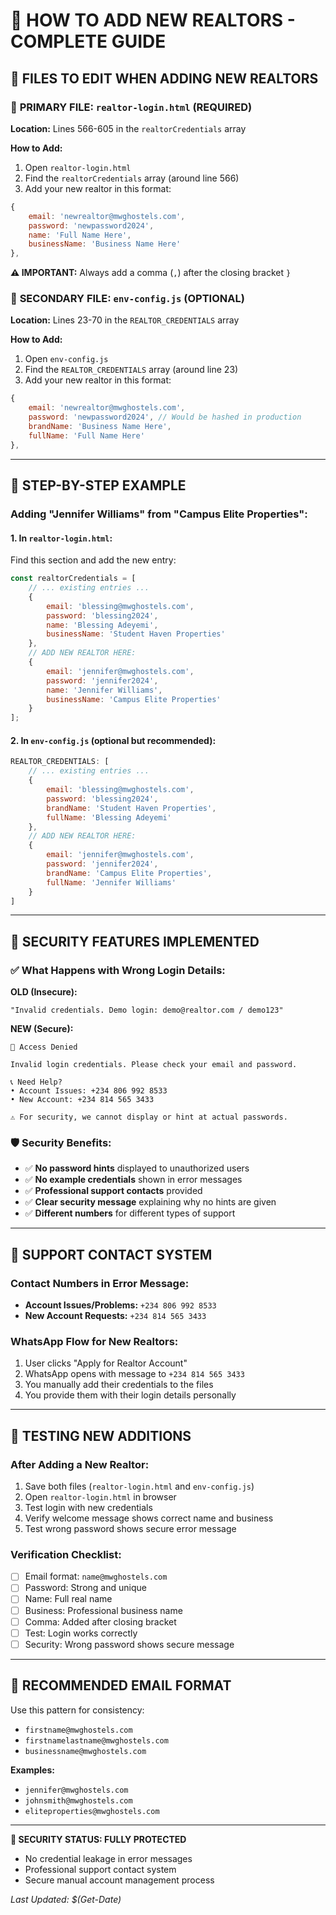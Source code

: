 # 🔧 HOW TO ADD NEW REALTORS - COMPLETE GUIDE

## 📍 **FILES TO EDIT WHEN ADDING NEW REALTORS**

### 🎯 **PRIMARY FILE: `realtor-login.html`** (REQUIRED)
**Location:** Lines 566-605 in the `realtorCredentials` array

**How to Add:**
1. Open `realtor-login.html`
2. Find the `realtorCredentials` array (around line 566)
3. Add your new realtor in this format:

```javascript
{
    email: 'newrealtor@mwghostels.com',
    password: 'newpassword2024',
    name: 'Full Name Here',
    businessName: 'Business Name Here'
},
```

**⚠️ IMPORTANT:** Always add a comma (`,`) after the closing bracket `}`

### 🔄 **SECONDARY FILE: `env-config.js`** (OPTIONAL)
**Location:** Lines 23-70 in the `REALTOR_CREDENTIALS` array

**How to Add:**
1. Open `env-config.js` 
2. Find the `REALTOR_CREDENTIALS` array (around line 23)
3. Add your new realtor in this format:

```javascript
{
    email: 'newrealtor@mwghostels.com',
    password: 'newpassword2024', // Would be hashed in production
    brandName: 'Business Name Here',
    fullName: 'Full Name Here'
},
```

---

## 📝 **STEP-BY-STEP EXAMPLE**

### Adding "Jennifer Williams" from "Campus Elite Properties":

#### 1. In `realtor-login.html`:
Find this section and add the new entry:
```javascript
const realtorCredentials = [
    // ... existing entries ...
    {
        email: 'blessing@mwghostels.com',
        password: 'blessing2024',
        name: 'Blessing Adeyemi',
        businessName: 'Student Haven Properties'
    },
    // ADD NEW REALTOR HERE:
    {
        email: 'jennifer@mwghostels.com',
        password: 'jennifer2024',
        name: 'Jennifer Williams',
        businessName: 'Campus Elite Properties'
    }
];
```

#### 2. In `env-config.js` (optional but recommended):
```javascript
REALTOR_CREDENTIALS: [
    // ... existing entries ...
    {
        email: 'blessing@mwghostels.com',
        password: 'blessing2024',
        brandName: 'Student Haven Properties',
        fullName: 'Blessing Adeyemi'
    },
    // ADD NEW REALTOR HERE:
    {
        email: 'jennifer@mwghostels.com',
        password: 'jennifer2024',
        brandName: 'Campus Elite Properties',
        fullName: 'Jennifer Williams'
    }
]
```

---

## 🔐 **SECURITY FEATURES IMPLEMENTED**

### ✅ **What Happens with Wrong Login Details:**

**OLD (Insecure):**
```
"Invalid credentials. Demo login: demo@realtor.com / demo123"
```

**NEW (Secure):**
```
🔐 Access Denied

Invalid login credentials. Please check your email and password.

📞 Need Help?
• Account Issues: +234 806 992 8533
• New Account: +234 814 565 3433

⚠️ For security, we cannot display or hint at actual passwords.
```

### 🛡️ **Security Benefits:**
- ✅ **No password hints** displayed to unauthorized users
- ✅ **No example credentials** shown in error messages
- ✅ **Professional support contacts** provided
- ✅ **Clear security message** explaining why no hints are given
- ✅ **Different numbers** for different types of support

---

## 📱 **SUPPORT CONTACT SYSTEM**

### **Contact Numbers in Error Message:**
- **Account Issues/Problems:** `+234 806 992 8533`
- **New Account Requests:** `+234 814 565 3433`

### **WhatsApp Flow for New Realtors:**
1. User clicks "Apply for Realtor Account"
2. WhatsApp opens with message to `+234 814 565 3433`
3. You manually add their credentials to the files
4. You provide them with their login details personally

---

## 🚀 **TESTING NEW ADDITIONS**

### **After Adding a New Realtor:**
1. Save both files (`realtor-login.html` and `env-config.js`)
2. Open `realtor-login.html` in browser
3. Test login with new credentials
4. Verify welcome message shows correct name and business
5. Test wrong password shows secure error message

### **Verification Checklist:**
- [ ] Email format: `name@mwghostels.com`
- [ ] Password: Strong and unique
- [ ] Name: Full real name
- [ ] Business: Professional business name
- [ ] Comma: Added after closing bracket
- [ ] Test: Login works correctly
- [ ] Security: Wrong password shows secure message

---

## 📧 **RECOMMENDED EMAIL FORMAT**

Use this pattern for consistency:
- `firstname@mwghostels.com`
- `firstnamelastname@mwghostels.com`
- `businessname@mwghostels.com`

**Examples:**
- `jennifer@mwghostels.com`
- `johnsmith@mwghostels.com`
- `eliteproperties@mwghostels.com`

---

**🔐 SECURITY STATUS: FULLY PROTECTED**
- No credential leakage in error messages
- Professional support contact system
- Secure manual account management process

*Last Updated: $(Get-Date)*